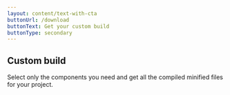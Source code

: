 ```yaml
---
layout: content/text-with-cta
buttonUrl: /download
buttonText: Get your custom build
buttonType: secondary
---
```


## Custom build

Select only the components you need and get all the compiled minified files for your project.
